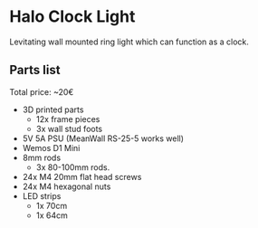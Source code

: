# Halo Clock Light

Levitating wall mounted ring light which can function as a clock.

[logo]: ./static/images/image1.jpg
[logo]: ./static/images/image2.jpg


## Parts list

Total price: ~20€

- 3D printed parts
    - 12x frame pieces
    - 3x wall stud foots
- 5V 5A PSU (MeanWall RS-25-5 works well)
- Wemos D1 Mini
- 8mm rods
    - 3x 80-100mm rods.
- 24x M4 20mm flat head screws
- 24x M4 hexagonal nuts
- LED strips
    - 1x 70cm
    - 1x 64cm